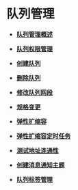 # 队列管理<a name="dli_01_0012"></a>

-   **[队列管理概述](队列管理概述.md)**  

-   **[队列权限管理](队列权限管理.md)**  

-   **[创建队列](创建队列.md)**  

-   **[删除队列](删除队列.md)**  

-   **[修改队列网段](修改队列网段.md)**  

-   **[规格变更](规格变更.md)**  

-   **[弹性扩缩容](弹性扩缩容.md)**  

-   **[弹性扩缩容定时任务](弹性扩缩容定时任务.md)**  

-   **[测试地址连通性](测试地址连通性.md)**  

-   **[创建消息通知主题](创建消息通知主题.md)**  

-   **[队列标签管理](队列标签管理.md)**  


